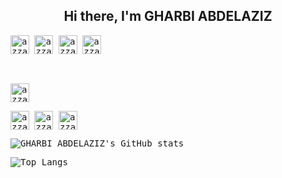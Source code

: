 <h2 align="center">Hi there, I'm GHARBI ABDELAZIZ </h2>

<div>
  <samp>
      <p align="left">
         <img
           src="https://komarev.com/ghpvc/?username=gharbi1936&color=blue&style=liquid" 
           alt="azzar" height="30"/>
        <img
           src="https://img.shields.io/badge/linkedin-%231DA1F2.svg?style=for-the-badge&logo=linkedin&logoColor=white"
           alt="azzar" height="30"/>
        <img
            src="https://img.shields.io/badge/linktree-1de9b6?style=for-the-badge&logo=linktree&logoColor=white"
            alt="azzar" height="30"/>
        <img
            src="https://img.shields.io/badge/Medium-12100E?style=for-the-badge&logo=medium&logoColor=white"
            alt="azzar" height="30"/>
      </p>
  </samp>
</div>


<div>
  <samp>
    <p align="center">
      <br/>
      <p align="left">
      <img src="https://komarev.com/ghpvc/?username=gharbi1936&color=blue&style=liquid" 
      alt="azzar" height="30"/>
      </p>
      <a href="https://www.linkedin.com/in/gharbi-a-9b5474162/" target="blank"><img align="center"
         src="https://img.shields.io/badge/linkedin-%231DA1F2.svg?style=for-the-badge&logo=linkedin&logoColor=white"
         alt="azzar" height="30"/></a>
      <a target="blank"><img align="center"
          src="https://img.shields.io/badge/linktree-1de9b6?style=for-the-badge&logo=linktree&logoColor=white"
          alt="azzar" height="30"/></a>
      <a target="blank"><img align="center"
          src="https://img.shields.io/badge/Medium-12100E?style=for-the-badge&logo=medium&logoColor=white"
          alt="azzar" height="30"/></a>
</details>


![GHARBI ABDELAZIZ's GitHub stats](https://github-readme-stats.vercel.app/api/?username=gharbi1936&show_owner)

![Top Langs](https://github-readme-stats.vercel.app/api/top-langs/?username=gharbi1936&langs_count=10&hide=javascript,html,php,python)
